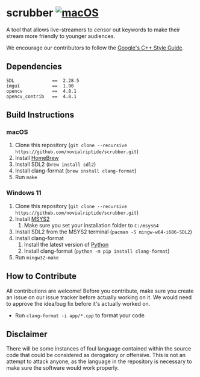 # scrubber [![macOS](https://github.com/novialriptide/scrubber/actions/workflows/build-from-macos.yml/badge.svg)](https://github.com/novialriptide/scrubber/actions/workflows/build-from-macos.yml)

A tool that allows live-streamers to censor out keywords to make their stream more friendly to younger audiences.

We encourage our contributors to follow the [Google's C++ Style Guide](https://google.github.io/styleguide/cppguide.html).

## Dependencies

```
SDL              ==  2.28.5
imgui            ==  1.90
opencv           ==  4.8.1
opencv_contrib   ==  4.8.1
```

## Build Instructions

### macOS

1. Clone this repository (`git clone --recursive https://github.com/novialriptide/scrubber.git`)
2. Install [HomeBrew](https://brew.sh/)
3. Install SDL2 (`brew install sdl2`)
4. Install clang-format (`brew install clang-format`)
5. Run `make`

### Windows 11

1. Clone this repository (`git clone --recursive https://github.com/novialriptide/scrubber.git`)
2. Install [MSYS2](https://www.msys2.org/)
   1. Make sure you set your installation folder to `C:/msys64`
3. Install SDL2 from the MSYS2 terminal (`pacman -S mingw-w64-i686-SDL2`)
4. Install clang-format
   1. Install the latest version of [Python](https://www.python.org/)
   2. Install clang-format (`python -m pip install clang-format`)
5. Run `mingw32-make`

## How to Contribute

All contributions are welcome! Before you contribute, make sure you create an issue on our issue tracker before actually working on it. We would need to approve the idea/bug fix before it's actually worked on.

- Run `clang-format -i app/*.cpp` to format your code

## Disclaimer

There will be some instances of foul language contained within the source code that could be considered as derogatory or offensive. This is not an attempt to attack anyone, as the language in the repository is necessary to make sure the software would work properly.
